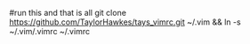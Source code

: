 #run this and that is all
git clone https://github.com/TaylorHawkes/tays_vimrc.git ~/.vim  && ln -s ~/.vim/.vimrc ~/.vimrc
